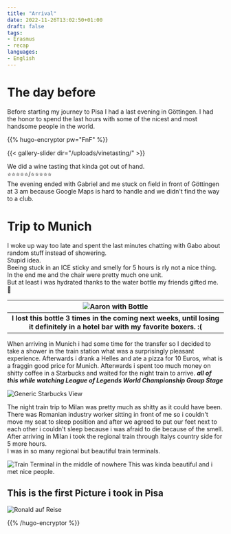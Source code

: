 ```yaml
---
title: "Arrival"
date: 2022-11-26T13:02:50+01:00
draft: false
tags:
- Erasmus
- recap
languages:
- English
---
```


# The day before

Before starting my journey to Pisa I had a last evening in Göttingen. I had the honor to spend the last hours with some of the nicest and most handsome people in the world. 

{{% hugo-encryptor pw="FnF" %}}

{{< gallery-slider dir="/uploads/vinetasting/" >}}

We did a wine tasting that kinda got out of hand.  
&#11088;&#11088;&#11088;&#11088;&#11088;/&#11088;&#11088;&#11088;&#11088;&#11088;  
The evening ended with Gabriel and me stuck on field in front of Göttingen at 3 am because Google Maps is hard to handle and we didn't find the way to a club.  

# Trip to Munich

I woke up way too late and spent the last minutes chatting with Gabo about random stuff instead of showering.  
Stupid idea.  
Beeing stuck in an ICE sticky and smelly for 5 hours is rly not a nice thing.  
In the end me and the chair were pretty much one unit.  
But at least i was hydrated thanks to the water bottle my friends gifted me. &#128147;  



| ![Aaron with Bottle](/uploads/TrainBottle.jpeg) |
|:--:|
| <b>I lost this bottle 3 times in the coming next weeks, until losing it definitely in a hotel bar with my favorite boxers. :(</b>|

When arriving in Munich i had some time for the transfer so I decided to take a shower in the train station what was a surprisingly pleasant experience. Afterwards i drank a Helles and ate a pizza for 10 Euros, what is a fraggin good price for Munich. Afterwards i spent too much money on shitty coffee in a Starbucks and waited for the night train to arrive. 
***all of this while watching League of Legends World Championship Group Stage***  

![Generic Starbucks View](/uploads/starbucksMunich.jpeg)

The night train trip to Milan was pretty much as shitty as it could have been.  
There was Romanian industry worker sitting in front of me so i couldn't move my seat to sleep position and after we agreed to put our feet next to each other i couldn't sleep because i was afraid to die because of the smell.  
After arriving in Milan i took the regional train through Italys country side for 5 more hours.  
I was in so many regional but beautiful train terminals.  

![Train Terminal in the middle of nowhere](/uploads/itlaianlandsite.jpeg)
This was kinda beautiful and i met nice people.  


## This is the first Picture i took in Pisa



![Ronald auf Reise](/uploads/arrivedInPisa.jpeg)


{{% /hugo-encryptor %}}

